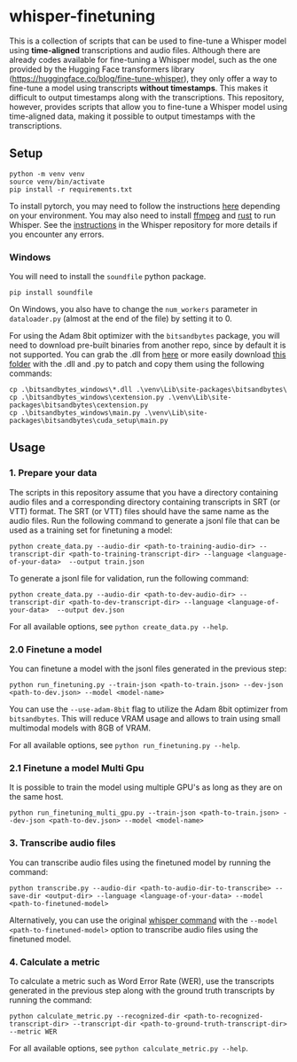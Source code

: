 # whisper-finetuning
This is a collection of scripts that can be used to fine-tune a Whisper model using <strong>time-aligned</strong> transcriptions and audio files.
Although there are already codes available for fine-tuning a Whisper model, such as the one provided by the Hugging Face transformers library (https://huggingface.co/blog/fine-tune-whisper), they only offer a way to fine-tune a model using transcripts <strong>without timestamps</strong>.
This makes it difficult to output timestamps along with the transcriptions.
This repository, however, provides scripts that allow you to fine-tune a Whisper model using time-aligned data, making it possible to output timestamps with the transcriptions.

## Setup
```
python -m venv venv
source venv/bin/activate
pip install -r requirements.txt
```
To install pytorch, you may need to follow the instructions [here](https://pytorch.org/get-started/locally/) depending on your environment.
You may also need to install [ffmpeg](https://ffmpeg.org/) and [rust](https://www.rust-lang.org/) to run Whisper.
See the [instructions](https://github.com/openai/whisper#setup) in the Whisper repository for more details if you encounter any errors.

### Windows 
You will need to install the `soundfile` python package.
```
pip install soundfile
```
On Windows, you also have to change the `num_workers` parameter in `dataloader.py` (almost at the end of the file) by setting it to 0.

For using the Adam 8bit optimizer with the `bitsandbytes` package, you will need to download pre-built binaries from another repo, since by default it is not supported.
You can grab the .dll from [here](https://github.com/DeXtmL/bitsandbytes-win-prebuilt) or more easily download [this folder](https://github.com/bmaltais/kohya_ss/tree/master/bitsandbytes_windows) with the .dll and .py to patch and copy them using the following commands:
```
cp .\bitsandbytes_windows\*.dll .\venv\Lib\site-packages\bitsandbytes\
cp .\bitsandbytes_windows\cextension.py .\venv\Lib\site-packages\bitsandbytes\cextension.py
cp .\bitsandbytes_windows\main.py .\venv\Lib\site-packages\bitsandbytes\cuda_setup\main.py
```

## Usage
### 1. Prepare your data
The scripts in this repository assume that you have a directory containing audio files and a corresponding directory containing transcripts in SRT (or VTT) format.
The SRT (or VTT) files should have the same name as the audio files.
Run the following command to generate a jsonl file that can be used as a training set for finetuning a model:
```
python create_data.py --audio-dir <path-to-training-audio-dir> --transcript-dir <path-to-training-transcript-dir> --language <language-of-your-data>  --output train.json
```
To generate a jsonl file for validation, run the following command:
```
python create_data.py --audio-dir <path-to-dev-audio-dir> --transcript-dir <path-to-dev-transcript-dir> --language <language-of-your-data>  --output dev.json
```
For all available options, see `python create_data.py --help`.

### 2.0 Finetune a model
You can finetune a model with the jsonl files generated in the previous step:
```
python run_finetuning.py --train-json <path-to-train.json> --dev-json <path-to-dev.json> --model <model-name>
```
You can use the `--use-adam-8bit` flag to utilize the Adam 8bit optimizer from `bitsandbytes`. This will reduce VRAM usage and allows to train using small multimodal models with 8GB of VRAM.

For all available options, see `python run_finetuning.py --help`.

### 2.1 Finetune a model Multi Gpu
It is possible to train the model using multiple GPU's as long as they are on the same host.
```
python run_finetuning_multi_gpu.py --train-json <path-to-train.json> --dev-json <path-to-dev.json> --model <model-name>
```

### 3. Transcribe audio files
You can transcribe audio files using the finetuned model by running the command:
```
python transcribe.py --audio-dir <path-to-audio-dir-to-transcribe> --save-dir <output-dir> --language <language-of-your-data> --model <path-to-finetuned-model>
```
Alternatively, you can use the original [whisper command](https://github.com/openai/whisper#command-line-usage) with the `--model <path-to-finetuned-model>` option to transcribe audio files using the finetuned model.

### 4. Calculate a metric
To calculate a metric such as Word Error Rate (WER), use the transcripts generated in the previous step along with the ground truth transcripts by running the command:
```
python calculate_metric.py --recognized-dir <path-to-recognized-transcript-dir> --transcript-dir <path-to-ground-truth-transcript-dir> --metric WER
```
For all available options, see `python calculate_metric.py --help`.
